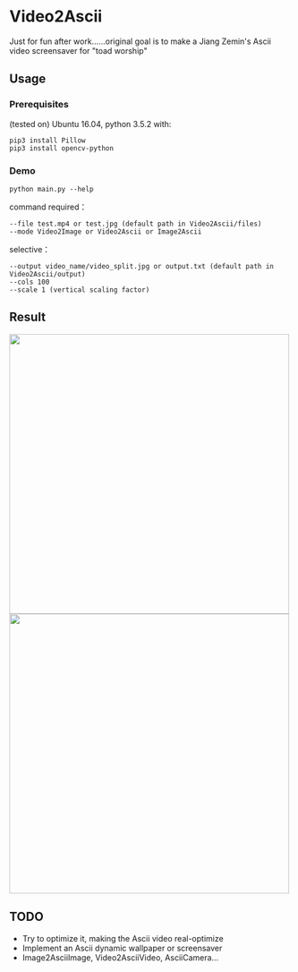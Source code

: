 # Video2Ascii
Just for fun after work……original goal is to make a Jiang Zemin's Ascii video screensaver for "toad worship"

## Usage
### Prerequisites
(tested on) Ubuntu 16.04, python 3.5.2 with:
```
pip3 install Pillow  
pip3 install opencv-python
```

### Demo

```
python main.py --help
```

command required：
```  
--file test.mp4 or test.jpg (default path in Video2Ascii/files)  
--mode Video2Image or Video2Ascii or Image2Ascii
```
selective：  
```
--output video_name/video_split.jpg or output.txt (default path in Video2Ascii/output)  
--cols 100  
--scale 1 (vertical scaling factor)  
```

## Result
<img src="https://user-images.githubusercontent.com/26578566/44344356-1e603680-a4c3-11e8-8893-372fd4162880.png" width="500">

<img src="https://user-images.githubusercontent.com/26578566/44344470-59626a00-a4c3-11e8-9f34-f4639396edf2.gif" width="500">

## TODO
* Try to optimize it, making the Ascii video real-optimize
* Implement an Ascii dynamic wallpaper or screensaver
* Image2AsciiImage, Video2AsciiVideo, AsciiCamera...
